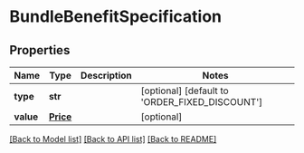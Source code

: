 # BundleBenefitSpecification

## Properties
Name | Type | Description | Notes
------------ | ------------- | ------------- | -------------
**type** | **str** |  | [optional] [default to 'ORDER_FIXED_DISCOUNT']
**value** | [**Price**](Price.md) |  | [optional] 

[[Back to Model list]](../README.md#documentation-for-models) [[Back to API list]](../README.md#documentation-for-api-endpoints) [[Back to README]](../README.md)


